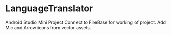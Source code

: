 # LanguageTranslator
Android Studio Mini Project
Connect to FireBase for working of project.
Add Mic and Arrow icons from vector assets.
